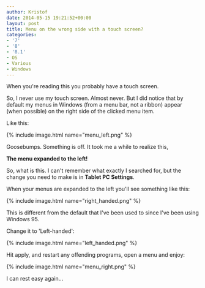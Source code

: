 ```yaml
---
author: Kristof
date: 2014-05-15 19:21:52+00:00
layout: post
title: Menu on the wrong side with a touch screen?
categories:
- '7'
- '8'
- '8.1'
- OS
- Various
- Windows
---
```


When you're reading this you probably have a touch screen.

So, I never use my touch screen. Almost never. But I did notice that by default my menus in Windows (from a menu bar, not a ribbon) appear (when possible) on the right side of the clicked menu item.

Like this:

{% include image.html name="menu_left.png" %}

Goosebumps. Something is off. It took me a while to realize this,

**The menu expanded to the left!**

So, what is this. I can't remember what exactly I searched for, but the change you need to make is in **Tablet PC Settings**.

When your menus are expanded to the left you'll see something like this:

{% include image.html name="right_handed.png" %}

This is different from the default that I've been used to since I've been using Windows 95.

Change it to 'Left-handed':

{% include image.html name="left_handed.png" %}

Hit apply, and restart any offending programs, open a menu and enjoy:

{% include image.html name="menu_right.png" %}

I can rest easy again...
